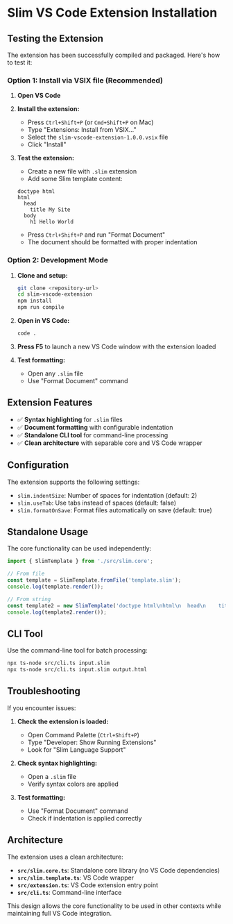# Slim VS Code Extension Installation

## Testing the Extension

The extension has been successfully compiled and packaged. Here's how to test it:

### Option 1: Install via VSIX file (Recommended)

1. **Open VS Code**
2. **Install the extension:**
   - Press `Ctrl+Shift+P` (or `Cmd+Shift+P` on Mac)
   - Type "Extensions: Install from VSIX..."
   - Select the `slim-vscode-extension-1.0.0.vsix` file
   - Click "Install"

3. **Test the extension:**
   - Create a new file with `.slim` extension
   - Add some Slim template content:
   ```slim
   doctype html
   html
     head
       title My Site
     body
       h1 Hello World
   ```
   - Press `Ctrl+Shift+P` and run "Format Document"
   - The document should be formatted with proper indentation

### Option 2: Development Mode

1. **Clone and setup:**
   ```bash
   git clone <repository-url>
   cd slim-vscode-extension
   npm install
   npm run compile
   ```

2. **Open in VS Code:**
   ```bash
   code .
   ```

3. **Press F5** to launch a new VS Code window with the extension loaded

4. **Test formatting:**
   - Open any `.slim` file
   - Use "Format Document" command

## Extension Features

- ✅ **Syntax highlighting** for `.slim` files
- ✅ **Document formatting** with configurable indentation
- ✅ **Standalone CLI tool** for command-line processing
- ✅ **Clean architecture** with separable core and VS Code wrapper

## Configuration

The extension supports the following settings:

- `slim.indentSize`: Number of spaces for indentation (default: 2)
- `slim.useTab`: Use tabs instead of spaces (default: false)
- `slim.formatOnSave`: Format files automatically on save (default: true)

## Standalone Usage

The core functionality can be used independently:

```typescript
import { SlimTemplate } from './src/slim.core';

// From file
const template = SlimTemplate.fromFile('template.slim');
console.log(template.render());

// From string
const template2 = new SlimTemplate('doctype html\nhtml\n  head\n    title Test');
console.log(template2.render());
```

## CLI Tool

Use the command-line tool for batch processing:

```bash
npx ts-node src/cli.ts input.slim
npx ts-node src/cli.ts input.slim output.html
```

## Troubleshooting

If you encounter issues:

1. **Check the extension is loaded:**
   - Open Command Palette (`Ctrl+Shift+P`)
   - Type "Developer: Show Running Extensions"
   - Look for "Slim Language Support"

2. **Check syntax highlighting:**
   - Open a `.slim` file
   - Verify syntax colors are applied

3. **Test formatting:**
   - Use "Format Document" command
   - Check if indentation is applied correctly

## Architecture

The extension uses a clean architecture:

- **`src/slim.core.ts`**: Standalone core library (no VS Code dependencies)
- **`src/slim.template.ts`**: VS Code wrapper
- **`src/extension.ts`**: VS Code extension entry point
- **`src/cli.ts`**: Command-line interface

This design allows the core functionality to be used in other contexts while maintaining full VS Code integration.